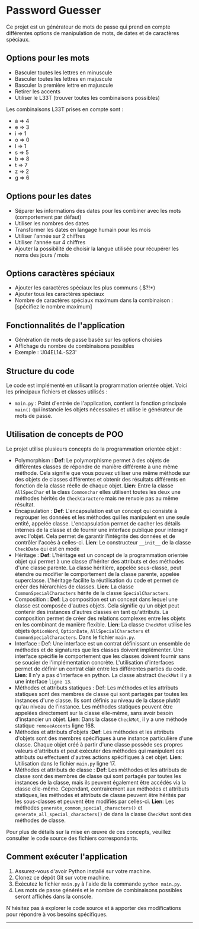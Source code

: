 # Password Guesser

Ce projet est un générateur de mots de passe qui prend en compte différentes options de manipulation de mots, de dates et de caractères spéciaux.

## Options pour les mots

- Basculer toutes les lettres en minuscule
- Basculer toutes les lettres en majuscule
- Basculer la première lettre en majuscule
- Retirer les accents
- Utiliser le L33T (trouver toutes les combinaisons possibles)

Les combinaisons L33T prises en compte sont :
- a => 4
- e => 3
- i => 1
- o => 0
- l => 1
- s => 5
- b => 8
- t => 7
- z => 2
- g => 6

## Options pour les dates

- Séparer les informations des dates pour les combiner avec les mots (comportement par défaut)
- Utiliser les nombres des dates
- Transformer les dates en langage humain pour les mois
- Utiliser l'année sur 2 chiffres
- Utiliser l'année sur 4 chiffres
- Ajouter la possibilité de choisir la langue utilisée pour récupérer les noms des jours / mois

## Options caractères spéciaux

- Ajouter les caractères spéciaux les plus communs (.$?!*)
- Ajouter tous les caractères spéciaux
- Nombre de caractères spéciaux maximum dans la combinaison : [spécifiez le nombre maximum]

## Fonctionnalités de l'application

- Génération de mots de passe basée sur les options choisies
- Affichage du nombre de combinaisons possibles
- Exemple : 'J04EL14.-S23' 
## Structure du code

Le code est implémenté en utilisant la programmation orientée objet. Voici les principaux fichiers et classes utilisés :

- `main.py` : Point d'entrée de l'application, contient la fonction principale `main()` qui instancie les objets nécessaires et utilise le générateur de mots de passe.


## Utilisation de concepts de POO

Le projet utilise plusieurs concepts de la programmation orientée objet :

- Polymorphism : **Def**: Le polymorphisme permet à des objets de différentes classes de répondre de manière différente à une même méthode. Cela signifie que vous pouvez utiliser une même méthode sur des objets de classes différentes et obtenir des résultats différents en fonction de la classe réelle de chaque objet.
				 **Lien**: Entre la classe `AllSpecChar` et la class `Commonchar` elles utilisent toutes les deux une méthodes hérités de `CheckCaractere` mais 					ne renvoie pas au même résultat.
- Encapsulation : **Def**: L'encapsulation est un concept qui consiste à regrouper les données et les méthodes qui les manipulent en une seule entité, appelée classe. L'encapsulation permet de cacher les détails internes de la classe et de fournir une interface publique pour interagir avec l'objet. Cela permet de garantir l'intégrité des données et de contrôler l'accès à celles-ci. 
				  **Lien**: Le constructeur `__init__` de la classe `CheckDate` qui est en mode
- Héritage : **Def**:  L'héritage est un concept de la programmation orientée objet qui permet à une classe d'hériter des attributs et des méthodes d'une classe parente. La classe héritière, appelée sous-classe, peut étendre ou modifier le comportement de la classe parente, appelée superclasse. L'héritage facilite la réutilisation du code et permet de créer des hiérarchies de classes.
			**Lien**: La classe `CommonSpecialCharacters` hérite de la classe `SpecialCharacters`.
- Composition : **Def**: La composition est un concept dans lequel une classe est composée d'autres objets. Cela signifie qu'un objet peut contenir des instances d'autres classes en tant qu'attributs. La composition permet de créer des relations complexes entre les objets en les combinant de manière flexible.
				**Lien**: La classe `CheckMot` utilise les objets `OptionWord`, `OptionDate`, `AllSpecialCharacters` et `CommonSpecialCharacters`. Dans le fichier `main.py`.
- Interface : Def: Une interface est un contrat définissant un ensemble de méthodes et de signatures que les classes doivent implémenter. Une interface spécifie le comportement que les classes doivent fournir sans se soucier de l'implémentation concrète. L'utilisation d'interfaces permet de définir un contrat clair entre les différentes parties du code.
			  **Lien**: Il n'y a pas d'interface en python. La classe abstract `CheckMot` il y a une interface `ligne 13`.
- Méthodes et attributs statiques : Def: Les méthodes et les attributs statiques sont des membres de classe qui sont partagés par toutes les instances d'une classe. Ils sont définis au niveau de la classe plutôt qu'au niveau de l'instance. Les méthodes statiques peuvent être appelées directement sur la classe elle-même, sans avoir besoin d'instancier un objet.
				    **Lien**: Dans la classe `CheckMot`, il y a une méthode statique `removeAccents` ligne 168.
- Méthodes et attributs d'objets :**Def**: Les méthodes et les attributs d'objets sont des membres spécifiques à une instance particulière d'une classe. Chaque objet créé à partir d'une classe possède ses propres valeurs d'attributs et peut exécuter des méthodes qui manipulent ces attributs ou effectuent d'autres actions spécifiques à cet objet.
		                    **Lien**: Utilisation dans le fichier `main.py` ligne 17.
- Méthodes et attributs de classe : **Def**:  Les méthodes et les attributs de classe sont des membres de classe qui sont partagés par toutes les instances de la classe, mais ils peuvent également être accédés via la classe elle-même. Cependant, contrairement aux méthodes et attributs statiques, les méthodes et attributs de classe peuvent être hérités par les sous-classes et peuvent être modifiés par celles-ci.
				    **Lien**: Les méthodes `generate_common_special_characters()` et `generate_all_special_characters()` de dans la classe `CheckMot` sont des méthodes de classe.

Pour plus de détails sur la mise en œuvre de ces concepts, veuillez consulter le code source des fichiers correspondants.

## Comment exécuter l'application

1. Assurez-vous d'avoir Python installé sur votre machine.
2. Clonez ce dépôt Git sur votre machine.
3. Exécutez le fichier `main.py` à l'aide de la commande `python main.py`.
4. Les mots de passe générés et le nombre de combinaisons possibles seront affichés dans la console.

N'hésitez pas à explorer le code source et à apporter des modifications pour répondre à vos besoins spécifiques.

---



